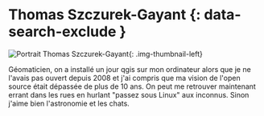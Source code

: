 # Thomas Szczurek-Gayant {: data-search-exclude }

![Portrait Thomas Szczurek-Gayant](https://cdn.geotribu.fr/img/articles-blog-rdp/articles/2024/gdal_qgis_blender/photo_id_tsg.png){: .img-thumbnail-left}

Géomaticien, on a installé un jour qgis sur mon ordinateur alors que je ne l'avais pas ouvert depuis 2008 et j'ai compris que ma vision de l'open source était dépassée de plus de 10 ans. On peut me retrouver maintenant errant dans les rues en hurlant "passez sous Linux" aux inconnus. Sinon j'aime bien l'astronomie et les chats.
